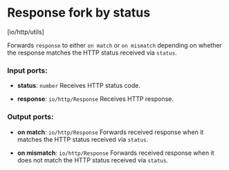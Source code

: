 # Response fork by status

[io/http/utils]

Forwards `response` to either `on match` or `on mismatch` depending on whether the response matches the HTTP status received via `status`.

### Input ports:

* __status__: `number`
    Receives HTTP status code.



* __response__: ``io/http/Response``
    Receives HTTP response.



### Output ports:

* __on match__: ``io/http/Response``
    Forwards received response when it matches the HTTP status received via `status`.



* __on mismatch__: ``io/http/Response``
    Forwards received response when it does not match the HTTP status received via `status`.



